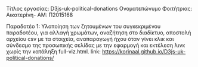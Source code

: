 Τίτλος εργασίας: D3js-uk-political-donations
Ονοματεπώνυμο Φοιτήτριας: Αικατερίνη-
ΑΜ: Π2015168

Παραδοτέο 1: Υλοποίηση των ζητουμένων του συγκεκριμένου παραδοτέου, για αλλαγή χρωμάτων, αναζήτηση στο διαδίκτυο, αποστολή αρχείου csv με
τα στοιχεία, αναπαραγωγή ήχου όταν γίνει κλικ και σύνδεσμο της προσωπικής σελίδας με την εφαρμογή και εκτέλεση λινκ χωρίς την κατάληξη
full-viz.html.
link: https://korinaal.github.io/D3js-uk-political-donations/

